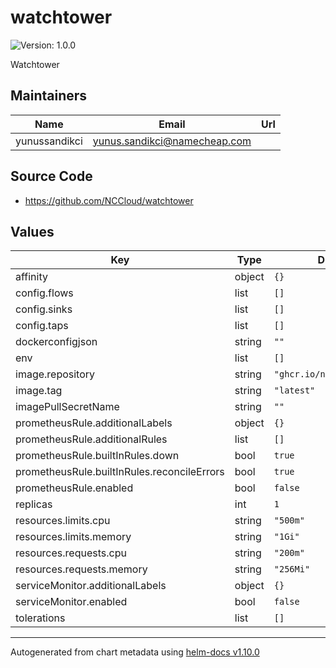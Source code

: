 # watchtower

![Version: 1.0.0](https://img.shields.io/badge/Version-1.0.0-informational?style=flat-square)

Watchtower

## Maintainers

| Name | Email | Url |
| ---- | ------ | --- |
| yunussandikci | <yunus.sandikci@namecheap.com> |  |

## Source Code

* <https://github.com/NCCloud/watchtower>

## Values

| Key | Type | Default | Description |
|-----|------|---------|-------------|
| affinity | object | `{}` |  |
| config.flows | list | `[]` |  |
| config.sinks | list | `[]` |  |
| config.taps | list | `[]` |  |
| dockerconfigjson | string | `""` |  |
| env | list | `[]` |  |
| image.repository | string | `"ghcr.io/nccloud/mayfly"` |  |
| image.tag | string | `"latest"` |  |
| imagePullSecretName | string | `""` |  |
| prometheusRule.additionalLabels | object | `{}` |  |
| prometheusRule.additionalRules | list | `[]` |  |
| prometheusRule.builtInRules.down | bool | `true` |  |
| prometheusRule.builtInRules.reconcileErrors | bool | `true` |  |
| prometheusRule.enabled | bool | `false` |  |
| replicas | int | `1` |  |
| resources.limits.cpu | string | `"500m"` |  |
| resources.limits.memory | string | `"1Gi"` |  |
| resources.requests.cpu | string | `"200m"` |  |
| resources.requests.memory | string | `"256Mi"` |  |
| serviceMonitor.additionalLabels | object | `{}` |  |
| serviceMonitor.enabled | bool | `false` |  |
| tolerations | list | `[]` |  |

----------------------------------------------
Autogenerated from chart metadata using [helm-docs v1.10.0](https://github.com/norwoodj/helm-docs/releases/v1.10.0)
